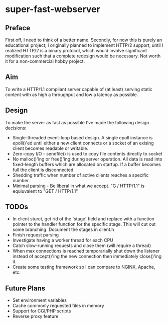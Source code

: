 super-fast-webserver
====================

Preface
-------

First off, I need to think of a better name. Secondly, for now this is purely an educational project; I originally planned to implement HTTP/2
support, until I realized HTTP/2 is a binary protocol, which would involve significant modification such that a complete redesign would be necessary. Not worth it for a non-commercial hobby project.

Aim
---

To write a HTTP/1.1 compliant server capable of (at least) serving static content with as high a throughput and low a latency as possible.

Design
------

To make the server as fast as possible I've made the following design decisions:

* Single-threaded event-loop based design. A single epoll instance is epoll()'ed until either a new client connects or a socket of an exising client becomes readable or writable.
* Zero-copy I/O - sendfile() is used to copy file contents directly to socket
* No malloc()'ing or free()'ing during server operation. All data is read into fixed-length buffers which are allocated on startup. If a buffer becomes full the client is disconnected.
* Shedding traffic when number of active clients reaches a specific number.
* Minimal parsing - Be liberal in what we accept. "G / HTTP/1.1" is equiuvalent to "GET / HTTP/1.1"

TODOs
-----

* In client sturct, get rid of the 'stage' field and replace with a function pointer to the handler function for the specific stage. This will cut out some branching. Document the stages in client.h
* Finish request parsing
* Investigate having a worker thread for each CPU
* Catch slow-running requests and close them (will require a thread)
* When max connections is reached temporarially shut down the listener instead of accept()'ing the new connection then immediately close()'ing it.
* Create some testing framework so I can compare to NGINX, Apache, etc.

Future Plans
------------

* Set environment variables
* Cache commonly requested files in memory
* Support for CGI/PHP scripts
* Reverse proxy feature
